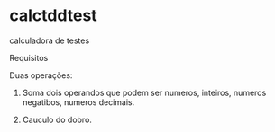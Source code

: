# calctddtest
calculadora de testes

Requisitos

Duas operações:

1) Soma dois operandos que podem ser numeros, inteiros, numeros negatibos, numeros decimais.

2) Cauculo do dobro.
